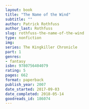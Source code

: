 ```yaml
---
layout: book
title: "The Name of the Wind"
subtitle: ""
author: Patrick Rothfuss
author_last: Rothfuss
slug: rothfuss-the-name-of-the-wind
type: nonfiction
img: 
series: The Kingkiller Chronicle
part: 1
genres:
- fantasy
isbn: 9780756404079
rating: 5
pages: 662
format: paperback
publish_year: 2007
date_started: 2017-09-03
date_completed: 2018-05-14
goodreads_id: 186074
---
```


